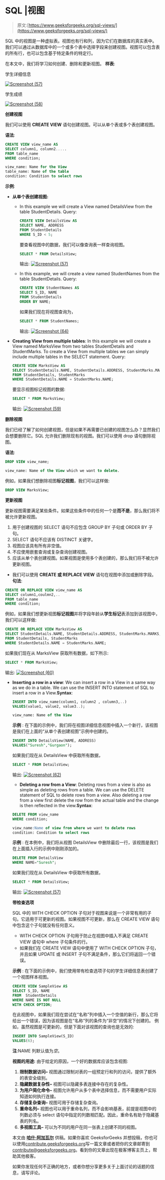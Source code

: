 # SQL |视图

> 原文:[https://www.geeksforgeeks.org/sql-views/](https://www.geeksforgeeks.org/sql-views/)

SQL 中的视图是一种虚拟表。视图也有行和列，因为它们在数据库的真实表中。我们可以通过从数据库中的一个或多个表中选择字段来创建视图。视图可以包含表的所有行，也可以包含基于特定条件的特定行。

在本文中，我们将学习如何创建、删除和更新视图。
**样表**:

学生详细信息

[![Screenshot (57)](img/cf14fded01bad6c0f42e2a62285b62e3.png)](https://media.geeksforgeeks.org/wp-content/uploads/Screenshot-57.png)

学生成绩

[![Screenshot (58)](img/124883d5d486d894a8ac6878f09cb5c9.png)](https://media.geeksforgeeks.org/wp-content/uploads/Screenshot-58.png)

**创建视图**

我们可以使用 **CREATE VIEW** 语句创建视图。可以从单个表或多个表创建视图。

**语法**:

```sql
CREATE VIEW view_name AS
SELECT column1, column2.....
FROM table_name
WHERE condition;

view_name: Name for the View
table_name: Name of the table
condition: Condition to select rows

```

**示例**:

*   **从单个表创建视图:**
    *   In this example we will create a View named DetailsView from the table StudentDetails.
        Query:

        ```sql
        CREATE VIEW DetailsView AS
        SELECT NAME, ADDRESS
        FROM StudentDetails
        WHERE S_ID < 5;

        ```

        要查看视图中的数据，我们可以像查询表一样查询视图。

        ```sql
        SELECT * FROM DetailsView;

        ```

        输出:
        [![Screenshot (57)](img/110005ede7fce98644f12d4d38ffae9d.png)](https://media.geeksforgeeks.org/wp-content/uploads/Screenshot-571.png)

    *   In this example, we will create a view named StudentNames from the table StudentDetails.
        Query:

        ```sql
        CREATE VIEW StudentNames AS
        SELECT S_ID, NAME
        FROM StudentDetails
        ORDER BY NAME;

        ```

        如果我们现在将视图查询为，

        ```sql
        SELECT * FROM StudentNames;

        ```

        输出:
        [![Screenshot (64)](img/35834206801bd134933d5284bee25786.png)](https://media.geeksforgeeks.org/wp-content/uploads/Screenshot-64.png)

*   **Creating View from multiple tables**: In this example we will create a View named MarksView from two tables StudentDetails and StudentMarks. To create a View from multiple tables we can simply include multiple tables in the SELECT statement. Query:

    ```sql
    CREATE VIEW MarksView AS
    SELECT StudentDetails.NAME, StudentDetails.ADDRESS, StudentMarks.MARKS
    FROM StudentDetails, StudentMarks
    WHERE StudentDetails.NAME = StudentMarks.NAME;

    ```

    要显示视图标记视图的数据:

    ```sql
    SELECT * FROM MarksView;

    ```

    输出:
    [![Screenshot (59)](img/661bc754650b52b357c17878d24366a0.png)](https://media.geeksforgeeks.org/wp-content/uploads/Screenshot-591.png)

**删除视图**

我们已经了解了如何创建视图，但是如果不再需要已创建的视图怎么办？显然我们会想要删除它。SQL 允许我们删除现有的视图。我们可以使用 drop 语句删除视图。

**语法**:

```sql
DROP VIEW view_name;

view_name: Name of the View which we want to delete.

```

例如，如果我们想删除视图**标记视图**，我们可以这样做:

```sql
DROP VIEW MarksView;

```

**更新视图**

更新视图需要满足某些条件。如果这些条件中的任何一个是**而不是**，那么我们将不被允许更新视图。

1.  用于创建视图的 SELECT 语句不应包含 GROUP BY 子句或 ORDER BY 子句。
2.  SELECT 语句不应该有 DISTINCT 关键字。
3.  视图应该具有所有非空值。
4.  不应使用嵌套查询或复杂查询创建视图。
5.  应该从单个表创建视图。如果视图是使用多个表创建的，那么我们将不被允许更新视图。

*   我们可以使用 **CREATE 或 REPLACE VIEW** 语句在视图中添加或删除字段。
    **句法**:

```sql
CREATE OR REPLACE VIEW view_name AS
SELECT column1,coulmn2,..
FROM table_name
WHERE condition;

```

例如，如果我们想更新视图**标记视图**并将字段年龄从**学生标记**表添加到该视图中，我们可以这样做:

```sql
CREATE OR REPLACE VIEW MarksView AS
SELECT StudentDetails.NAME, StudentDetails.ADDRESS, StudentMarks.MARKS, StudentMarks.AGE
FROM StudentDetails, StudentMarks
WHERE StudentDetails.NAME = StudentMarks.NAME;

```

如果我们现在从 MarksView 获取所有数据，如下所示:

```sql
SELECT * FROM MarksView;

```

输出:
[![Screenshot (60)](img/fe63a374aaac2414bdc702c5a904fe01.png)](https://media.geeksforgeeks.org/wp-content/uploads/Screenshot-60.png)

*   **Inserting a row in a view**:
    We can insert a row in a View in a same way as we do in a table. We can use the INSERT INTO statement of SQL to insert a row in a View.**Syntax**:

    ```sql
    INSERT INTO view_name(column1, column2 , column3,..) 
    VALUES(value1, value2, value3..);

    view_name: Name of the View

    ```

    **示例** :
    在下面的示例中，我们将在视图详细信息视图中插入一个新行，该视图是我们在上面的“从单个表创建视图”示例中创建的。

    ```sql
    INSERT INTO DetailsView(NAME, ADDRESS)
    VALUES("Suresh","Gurgaon");

    ```

    如果我们现在从 DetailsView 中获取所有数据，

    ```sql
    SELECT * FROM DetailsView;

    ```

    输出:
    [![Screenshot (62)](img/3876d1b9d1cbe9372eacd207b500ed3f.png)](https://media.geeksforgeeks.org/wp-content/uploads/Screenshot-62.png)

    *   **Deleting a row from a View**:
    Deleting rows from a view is also as simple as deleting rows from a table. We can use the DELETE statement of SQL to delete rows from a view. Also deleting a row from a view first delete the row from the actual table and the change is then reflected in the view.**Syntax**:

    ```sql
    DELETE FROM view_name
    WHERE condition;

    view_name:Name of view from where we want to delete rows
    condition: Condition to select rows 

    ```

    **示例** :
    在本例中，我们将从视图 DetailsView 中删除最后一行，该视图是我们在上面插入行的示例中刚刚添加的。

    ```sql
    DELETE FROM DetailsView
    WHERE NAME="Suresh";

    ```

    如果我们现在从 DetailsView 中获取所有数据，

    ```sql
    SELECT * FROM DetailsView;

    ```

    输出:
    [![Screenshot (57)](img/110005ede7fce98644f12d4d38ffae9d.png)](https://media.geeksforgeeks.org/wp-content/uploads/Screenshot-571.png)

    **带检查选项**

    SQL 中的 WITH CHECK OPTION 子句对于视图来说是一个非常有用的子句。它适用于可更新的视图。如果视图不可更新，那么在 CREATE VIEW 语句中包含这个子句就没有任何意义。

    *   WITH CHECK OPTION 子句用于防止在视图中插入不满足 CREATE VIEW 语句中 where 子句条件的行。
    *   如果我们在 CREATE VIEW 语句中使用了 WITH CHECK OPTION 子句，并且如果 UPDATE 或 INSERT 子句不满足条件，那么它们将返回一个错误。

    **示例** :
    在下面的示例中，我们使用带有检查选项子句的学生详细信息表创建了一个视图样本视图。

    ```sql
    CREATE VIEW SampleView AS
    SELECT S_ID, NAME
    FROM  StudentDetails
    WHERE NAME IS NOT NULL
    WITH CHECK OPTION;

    ```

    在此视图中，如果我们现在尝试在“名称”列中插入一个空值的新行，那么它将给出一个错误，因为该视图是在“名称”列的条件为“非空”的情况下创建的。
    例如，虽然视图是可更新的，但是下面对该视图的查询也是无效的:

    ```sql
    INSERT INTO SampleView(S_ID)
    VALUES(6);

    ```

    **注**:NAME 列默认值为*空*。

    **视图的用途:**
    由于给定的原因，一个好的数据库应该包含视图:

    1.  **限制数据访问–**
        视图通过限制对表的一组预定行和列的访问，提供了额外的表安全级别。
    2.  **隐藏数据复杂性–**
        视图可以隐藏多表连接中存在的复杂性。
    3.  **为用户简化命令–**
        视图允许用户从多个表中选择信息，而不需要用户实际知道如何执行连接。
    4.  **存储复杂查询–**
        视图可用于存储复杂查询。
    5.  **重命名列–**
        视图也可以用于重命名列，而不会影响基表，前提是视图中的列数必须与 select 语句中指定的列数相匹配。因此，重命名有助于隐藏基表的列名。
    6.  **多视图工具–**
        可以为不同的用户在同一张表上创建不同的视图。

    本文由 [**哈什·阿加瓦尔**](https://www.facebook.com/harsh.agarwal.16752) 供稿。如果你喜欢 GeeksforGeeks 并想投稿，你也可以使用[contribute.geeksforgeeks.org](http://www.contribute.geeksforgeeks.org)写一篇文章或者把你的文章邮寄到 contribute@geeksforgeeks.org。看到你的文章出现在极客博客主页上，帮助其他极客。

    如果你发现任何不正确的地方，或者你想分享更多关于上面讨论的话题的信息，请写评论。